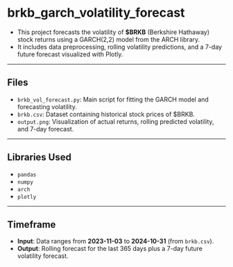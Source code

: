 # brkb_garch_volatility_forecast

- This project forecasts the volatility of **$BRKB** (Berkshire Hathaway) stock returns using a GARCH(2,2) model from the ARCH library.
- It includes data preprocessing, rolling volatility predictions, and a 7-day future forecast visualized with Plotly.

---

## Files
- `brkb_vol_forecast.py`: Main script for fitting the GARCH model and forecasting volatility.
- `brkb.csv`: Dataset containing historical stock prices of $BRKB.
- `output.png`: Visualization of actual returns, rolling predicted volatility, and 7-day forecast.

---

## Libraries Used
- `pandas`
- `numpy`
- `arch`
- `plotly`

---

## Timeframe
- **Input**: Data ranges from **2023-11-03** to **2024-10-31** (from `brkb.csv`).
- **Output**: Rolling forecast for the last 365 days plus a 7-day future volatility forecast.
